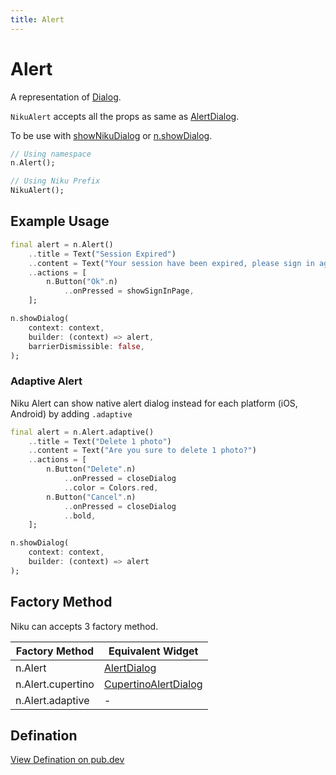 ```yaml
---
title: Alert
---
```

# Alert
A representation of [Dialog](https://material.io/components/dialogs).

`NikuAlert` accepts all the props as same as [AlertDialog](https://api.flutter.dev/flutter/material/AlertDialog-class.html).

To be use with [showNikuDialog](https://pub.dev/documentation/niku/latest/widget_alert/showNikuDialog.html) or [n.showDialog](https://pub.dev/documentation/niku/latest/widget_alert/showNikuDialog.html).

```dart
// Using namespace
n.Alert();

// Using Niku Prefix
NikuAlert();
```

## Example Usage
```dart
final alert = n.Alert()
    ..title = Text("Session Expired")
    ..content = Text("Your session have been expired, please sign in again")
    ..actions = [
        n.Button("Ok".n)
            ..onPressed = showSignInPage,
    ];

n.showDialog(
    context: context,
    builder: (context) => alert,
    barrierDismissible: false,
);
```

### Adaptive Alert
Niku Alert can show native alert dialog instead for each platform (iOS, Android) by adding `.adaptive`
```dart
final alert = n.Alert.adaptive()
    ..title = Text("Delete 1 photo")
    ..content = Text("Are you sure to delete 1 photo?")
    ..actions = [
        n.Button("Delete".n)
            ..onPressed = closeDialog
            ..color = Colors.red,
        n.Button("Cancel".n)
            ..onPressed = closeDialog
            ..bold,
    ];

n.showDialog(
    context: context,
    builder: (context) => alert
);
```


## Factory Method
Niku can accepts 3 factory method.

| Factory Method        | Equivalent Widget   |
|-----------------------|---------------------|
| n.Alert           | [AlertDialog](https://api.flutter.dev/flutter/material/AlertDialog-class.html) |
| n.Alert.cupertino | [CupertinoAlertDialog](https://api.flutter.dev/flutter/cupertino/CupertinoAlertDialog-class.html) |
| n.Alert.adaptive  | -      |

## Defination
[View Defination on pub.dev](https://pub.dev/documentation/niku/latest/widget_alert/widget_alert-library.html)
